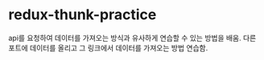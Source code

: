 # redux-thunk-practice
api를 요청하여 데이터를 가져오는 방식과 유사하게 연습할 수 있는 방법을 배움.
다른 포트에 데이터를 올리고 그 링크에서 데이터를 가져오는 방법 연습함.
